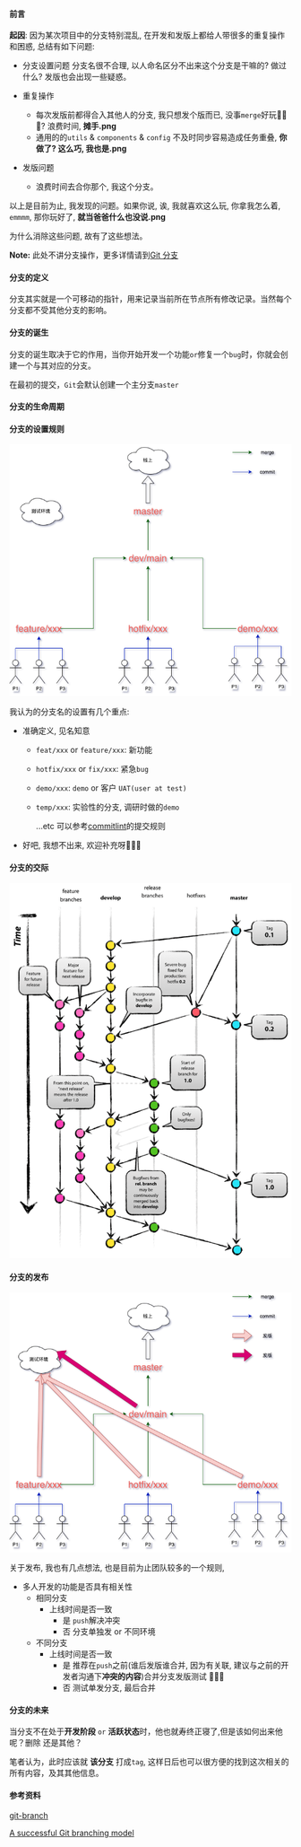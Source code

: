 #### 前言

**起因**: 因为某次项目中的分支特别混乱, 在开发和发版上都给人带很多的重复操作和困惑, 总结有如下问题:

- 分支设置问题
    分支名很不合理, 以人命名区分不出来这个分支是干嘛的? 做过什么? 发版也会出现一些疑惑。

- 重复操作
    - 每次发版前都得合入其他人的分支, 我只想发个版而已, 没事`merge`好玩🐎🐎🐎? 浪费时间, **摊手.png**
    - 通用的的`utils` & `components` & `config` 不及时同步容易造成任务重叠, **你做了? 这么巧, 我也是.png**

- 发版问题
    - 浪费时间去合你那个, 我这个分支。

以上是目前为止, 我发现的问题。如果你说, 诶, 我就喜欢这么玩, 你拿我怎么着, `emmmm`, 那你玩好了, **就当爸爸什么也没说.png**

为什么消除这些问题, 故有了这些想法。

**Note:** 此处不讲分支操作，更多详情请到[Git 分支]([https://rain120.github.io/study-notes/#/notes/git-npm/you-must-know-git-commands?id=_3-git-%e5%88%86%e6%94%af](https://rain120.github.io/study-notes/#/notes/git-npm/you-must-know-git-commands?id=_3-git-分支))

#### 分支的定义

分支其实就是一个可移动的指针，用来记录当前所在节点所有修改记录。当然每个分支都不受其他分支的影响。

#### 分支的诞生

分支的诞生取决于它的作用，当你开始开发一个功能`or`修复一个`bug`时，你就会创建一个与其对应的分支。

在最初的提交，`Git`会默认创建一个主分支`master`

#### 分支的生命周期



#### 分支的设置规则

![git-branch-opinion-branch-setting.png](./images/git-branch-opinion-branch-setting.png)

我认为的分支名的设置有几个重点:

- 准确定义, 见名知意

    - `feat/xxx` or `feature/xxx`: 新功能

    - `hotfix/xxx` or `fix/xxx`: 紧急`bug`

    - `demo/xxx`: `demo` or 客户 `UAT(user at test)`

    - `temp/xxx`:  实验性的分支, 调研时做的`demo`

      ...etc 可以参考[commitlint](https://github.com/conventional-changelog/commitlint#what-is-commitlint)的提交规则

- 好吧, 我想不出来, 欢迎补充呀👋👋👋

#### 分支的交际

![git-model.png](./images/git-model.png)

#### 分支的发布

![git-branch-opinion-branch-deploy.png](./images/git-branch-opinion-branch-deploy.png)

关于发布, 我也有几点想法, 也是目前为止团队较多的一个规则,

- 多人开发的功能是否具有相关性
    - 相同分支
        - 上线时间是否一致
            - 是
            `push`解决冲突
            - 否
            分支单独发 or 不同环境
    - 不同分支
        - 上线时间是否一致
            - 是
            推荐在`push`之前(谁后发版谁合并, 因为有关联, 建议与之前的开发者沟通下**冲突的内容**)合并分支发版测试 🤝🤝🤝
            - 否
            测试单发分支, 最后合并

#### 分支的未来

当分支不在处于**开发阶段** `or` **活跃状态**时，他也就寿终正寝了,但是该如何出来他呢？删除 还是其他？

笔者认为，此时应该就 **该分支** 打成`tag`, 这样日后也可以很方便的找到这次相关的所有内容，及其其他信息。

#### 参考资料

[git-branch](https://git-scm.com/docs/git-branch)

[A successful Git branching model](https://nvie.com/posts/a-successful-git-branching-model/)

